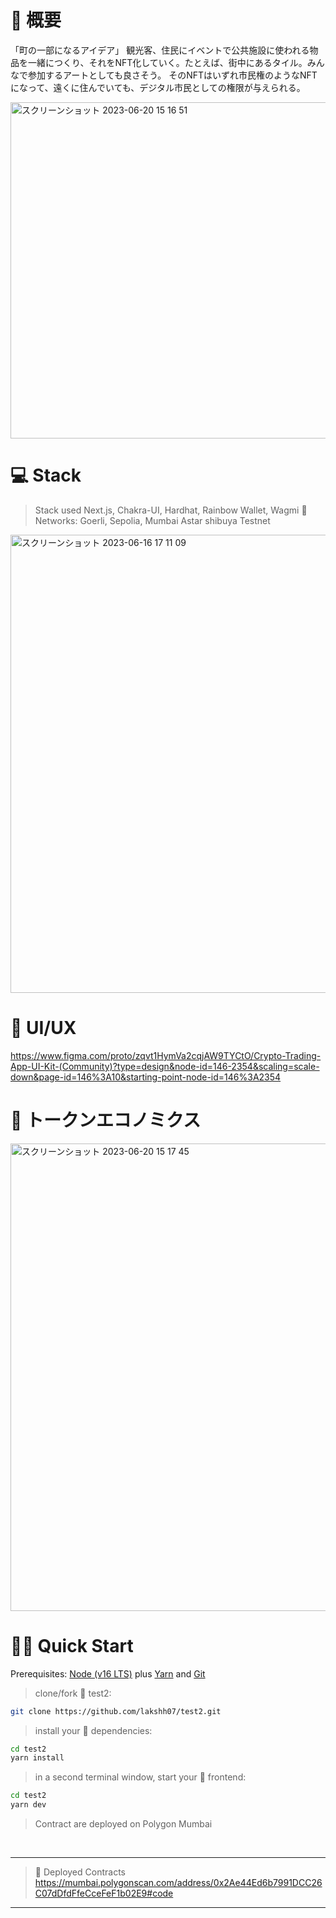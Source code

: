 
# 🦄 概要
「町の一部になるアイデア」 観光客、住民にイベントで公共施設に使われる物品を一緒につくり、それをNFT化していく。たとえば、街中にあるタイル。みんなで参加するアートとしても良さそう。 そのNFTはいずれ市民権のようなNFTになって、遠くに住んでいても、デジタル市民としての権限が与えられる。

<img width="538" alt="スクリーンショット 2023-06-20 15 16 51" src="https://github.com/KamakuraDAO/sqair-test/assets/31527310/f40a195c-0cfd-419d-a815-23869304b7b9">

# 💻 Stack
>Stack used Next.js, Chakra-UI, Hardhat, Rainbow Wallet, Wagmi 🚀
>Networks: Goerli, Sepolia, Mumbai
Astar shibuya Testnet
<img width="733" alt="スクリーンショット 2023-06-16 17 11 09" src="https://github.com/KamakuraDAO/test03/assets/31527310/96be47cf-572c-44ed-8d18-fea5534d5220">

# 🚪 UI/UX
https://www.figma.com/proto/zqvt1HymVa2cqjAW9TYCtO/Crypto-Trading-App-UI-Kit-(Community)?type=design&node-id=146-2354&scaling=scale-down&page-id=146%3A10&starting-point-node-id=146%3A2354

# 🚪 トークンエコノミクス
<img width="748" alt="スクリーンショット 2023-06-20 15 17 45" src="https://github.com/KamakuraDAO/sqair-test/assets/31527310/047e5e44-6385-4d5d-bf1f-2390295ab61e">

# 🏄‍♂️ Quick Start

Prerequisites: [Node (v16 LTS)](https://nodejs.org/en/download/) plus [Yarn](https://classic.yarnpkg.com/en/docs/install/) and [Git](https://git-scm.com/downloads)

> clone/fork 🦄 test2:

```bash
git clone https://github.com/lakshh07/test2.git
```

> install your 👷‍ dependencies:

```bash
cd test2
yarn install
```

> in a second terminal window, start your 📱 frontend:

```bash
cd test2
yarn dev
```
>Contract are deployed on Polygon Mumbai

<br/>

<hr/>
 
 >📣  Deployed Contracts
https://mumbai.polygonscan.com/address/0x2Ae44Ed6b7991DCC26C07dDfdFfeCceFeF1b02E9#code 

<hr/>




